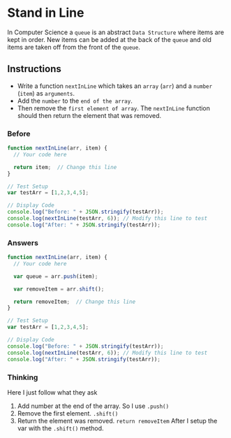 
# Stand in Line

In Computer Science a `queue` is an abstract `Data Structure`
where items are kept in order. New items can be added at the back
of the `queue` and old items are taken off from the front of the `queue`.

## Instructions
 - Write a function `nextInLine` which takes an `array`
(`arr`) and a `number` (`item`) as `arguments`.
 - Add the `number` to the `end of the array`.
 - Then remove the `first element of array`. The `nextInLine` function
 should then return the element that was removed.

### Before

```javascript
function nextInLine(arr, item) {
  // Your code here

  return item;  // Change this line
}

// Test Setup
var testArr = [1,2,3,4,5];

// Display Code
console.log("Before: " + JSON.stringify(testArr));
console.log(nextInLine(testArr, 6)); // Modify this line to test
console.log("After: " + JSON.stringify(testArr));
```

### Answers

```javascript
function nextInLine(arr, item) {
  // Your code here

  var queue = arr.push(item);

  var removeItem = arr.shift();

  return removeItem;  // Change this line
}

// Test Setup
var testArr = [1,2,3,4,5];

// Display Code
console.log("Before: " + JSON.stringify(testArr));
console.log(nextInLine(testArr, 6)); // Modify this line to test
console.log("After: " + JSON.stringify(testArr));

```

### Thinking

Here I just follow what they ask
1. Add number at the end of the array. So I use `.push()`
2. Remove the first element. `.shift()`
3. Return the element was removed. `return removeItem` After I setup the var
with the `.shift()` method.

